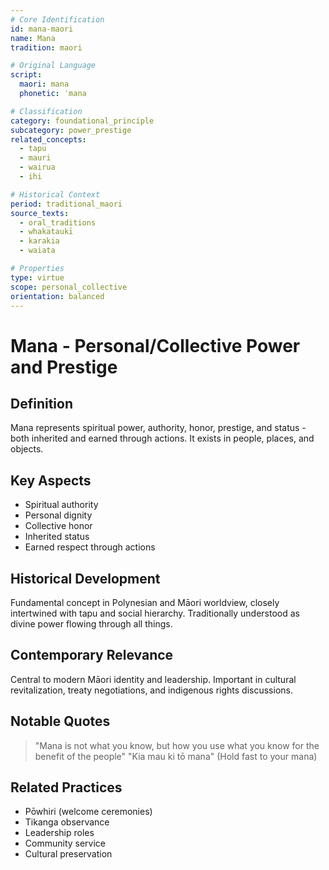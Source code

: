 ```yaml
---
# Core Identification
id: mana-maori
name: Mana
tradition: maori

# Original Language
script:
  maori: mana
  phonetic: ˈmana

# Classification
category: foundational_principle
subcategory: power_prestige
related_concepts:
  - tapu
  - mauri
  - wairua
  - ihi

# Historical Context
period: traditional_maori
source_texts:
  - oral_traditions
  - whakataukī
  - karakia
  - waiata

# Properties
type: virtue
scope: personal_collective
orientation: balanced
---
```


# Mana - Personal/Collective Power and Prestige

## Definition
Mana represents spiritual power, authority, honor, prestige, and status - both inherited and earned through actions. It exists in people, places, and objects.

## Key Aspects
- Spiritual authority
- Personal dignity
- Collective honor
- Inherited status
- Earned respect through actions

## Historical Development
Fundamental concept in Polynesian and Māori worldview, closely intertwined with tapu and social hierarchy. Traditionally understood as divine power flowing through all things.

## Contemporary Relevance
Central to modern Māori identity and leadership. Important in cultural revitalization, treaty negotiations, and indigenous rights discussions.

## Notable Quotes
> "Mana is not what you know, but how you use what you know for the benefit of the people"
> "Kia mau ki tō mana" (Hold fast to your mana)

## Related Practices
- Pōwhiri (welcome ceremonies)
- Tikanga observance
- Leadership roles
- Community service
- Cultural preservation